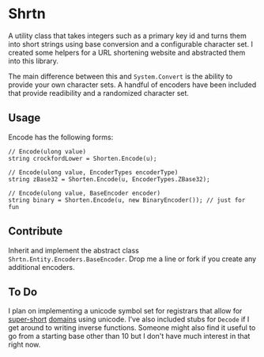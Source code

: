 Shrtn
===== 

A utility class that takes integers such as a primary key id and turns 
them into short strings using base conversion and a configurable 
character set. I created some helpers for a URL shortening website and 
abstracted them into this library.

The main difference between this and `System.Convert` is the ability to 
provide your own character sets. A handful of encoders have been 
included that provide readibility and a randomized character set.

Usage
-----

Encode has the following forms:

    // Encode(ulong value)
    string crockfordLower = Shorten.Encode(u);
    
    // Encode(ulong value, EncoderTypes encoderType)
    string zBase32 = Shorten.Encode(u, EncoderTypes.ZBase32);
    
    // Encode(ulong value, BaseEncoder encoder)
    string binary = Shorten.Encode(u, new BinaryEncoder()); // just for fun
    
Contribute
---------

Inherit and implement the abstract class 
`Shrtn.Entity.Encoders.BaseEncoder`. Drop me a line or fork if you 
create any additional encoders. 

To Do
-----

I plan on implementing a unicode symbol set for registrars that allow 
for [super-short](http://tinyarrows.com/) 
[domains](http://en.wikipedia.org/wiki/Internationalized_domain_name) 
using unicode. I've also included stubs for `Decode` if I get around to
writing inverse functions. Someone might also find it useful to go from
a starting base other than 10 but I don't have much interest in that 
right now. 

